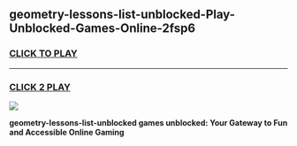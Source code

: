 
## geometry-lessons-list-unblocked-Play-Unblocked-Games-Online-2fsp6
<h3>
<a href="https://premium76.site?title=geometry-lessons-list-unblocked&ref=25A">CLICK TO PLAY</a></h3>
<hr>

<h3>
<a href="https://premium76.site?title=geometry-lessons-list-unblocked&ref=25A">CLICK 2 PLAY</a>
  
</h3>

<a href="https://premium76.site?title=geometry-lessons-list-unblocked&ref=25A"><img src="https://clearcache.store/games.png"></a>


**geometry-lessons-list-unblocked games unblocked: Your Gateway to Fun and Accessible Online Gaming**

